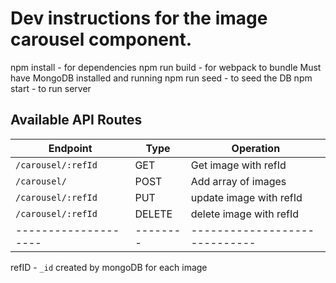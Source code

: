 # Dev instructions for the image carousel component.
npm install - for dependencies
npm run build -  for webpack to bundle
Must have MongoDB installed and running
npm run seed - to seed the DB
npm start - to run server


## Available API Routes

| Endpoint           | Type   | Operation                   |
|--------------------|--------|-----------------------------|
| `/carousel/:refId` | GET    | Get image with refId        |
| `/carousel/`       | POST   | Add array of images         |
| `/carousel/:refId` | PUT    | update image with refId     |
| `/carousel/:refId` | DELETE | delete image with refId     |
|--------------------|--------|-----------------------------|
refID - `_id` created by mongoDB for each image